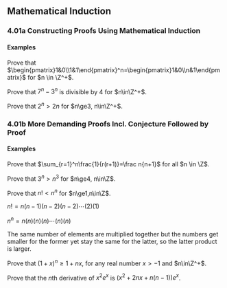## Mathematical Induction

### 4.01a Constructing Proofs Using Mathematical Induction

#### Examples

Prove that $\begin{pmatrix}1&0\\1&1\end{pmatrix}^n=\begin{pmatrix}1&0\\n&1\end{pmatrix}$ for $n \in \Z^+$.

Prove that $7^n-3^n$ is divisible by $4$ for $n\in\Z^+$.

Prove that $2^n\gt2n$ for $n\ge3, n\in\Z^+$.

### 4.01b More Demanding Proofs Incl. Conjecture Followed by Proof

#### Examples

Prove that $\sum_{r=1}^n\frac{1}{r(r+1)}=\frac n{n+1}$ for all $n \in \Z$.

Prove that $3^n>n^3$ for $n\ge4, n\in\Z$.

Prove that $n!<n^n$ for $n\ge1,n\in\Z$.

$n!=n(n-1)(n-2)(n-2) \cdots(2)(1)$

$n^n=n(n)(n)(n)\cdots(n)(n)$

The same number of elements are multiplied together but the numbers get smaller for the former yet stay the same for the latter, so the latter product is larger.

Prove that $(1+x)^n\ge1+nx$, for any real number $x>-1$ and $n\in\Z^+$.

Prove that the $n$th derivative of $x^2e^x$ is $(x^2+2nx+n(n-1))e^x$.